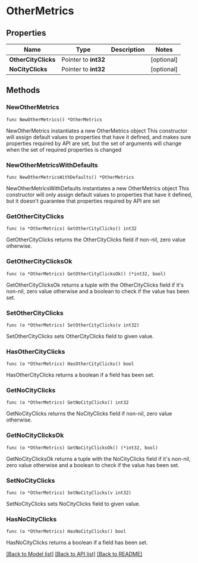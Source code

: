 # OtherMetrics

## Properties

Name | Type | Description | Notes
------------ | ------------- | ------------- | -------------
**OtherCityClicks** | Pointer to **int32** |  | [optional] 
**NoCityClicks** | Pointer to **int32** |  | [optional] 

## Methods

### NewOtherMetrics

`func NewOtherMetrics() *OtherMetrics`

NewOtherMetrics instantiates a new OtherMetrics object
This constructor will assign default values to properties that have it defined,
and makes sure properties required by API are set, but the set of arguments
will change when the set of required properties is changed

### NewOtherMetricsWithDefaults

`func NewOtherMetricsWithDefaults() *OtherMetrics`

NewOtherMetricsWithDefaults instantiates a new OtherMetrics object
This constructor will only assign default values to properties that have it defined,
but it doesn't guarantee that properties required by API are set

### GetOtherCityClicks

`func (o *OtherMetrics) GetOtherCityClicks() int32`

GetOtherCityClicks returns the OtherCityClicks field if non-nil, zero value otherwise.

### GetOtherCityClicksOk

`func (o *OtherMetrics) GetOtherCityClicksOk() (*int32, bool)`

GetOtherCityClicksOk returns a tuple with the OtherCityClicks field if it's non-nil, zero value otherwise
and a boolean to check if the value has been set.

### SetOtherCityClicks

`func (o *OtherMetrics) SetOtherCityClicks(v int32)`

SetOtherCityClicks sets OtherCityClicks field to given value.

### HasOtherCityClicks

`func (o *OtherMetrics) HasOtherCityClicks() bool`

HasOtherCityClicks returns a boolean if a field has been set.

### GetNoCityClicks

`func (o *OtherMetrics) GetNoCityClicks() int32`

GetNoCityClicks returns the NoCityClicks field if non-nil, zero value otherwise.

### GetNoCityClicksOk

`func (o *OtherMetrics) GetNoCityClicksOk() (*int32, bool)`

GetNoCityClicksOk returns a tuple with the NoCityClicks field if it's non-nil, zero value otherwise
and a boolean to check if the value has been set.

### SetNoCityClicks

`func (o *OtherMetrics) SetNoCityClicks(v int32)`

SetNoCityClicks sets NoCityClicks field to given value.

### HasNoCityClicks

`func (o *OtherMetrics) HasNoCityClicks() bool`

HasNoCityClicks returns a boolean if a field has been set.


[[Back to Model list]](../README.md#documentation-for-models) [[Back to API list]](../README.md#documentation-for-api-endpoints) [[Back to README]](../README.md)


